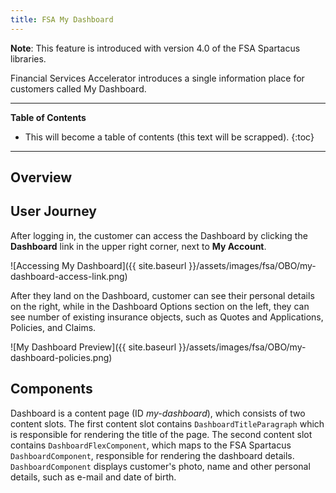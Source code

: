```yaml
---
title: FSA My Dashboard
---
```


**Note**: This feature is introduced with version 4.0 of the FSA Spartacus libraries.

Financial Services Accelerator introduces a single information place for customers called My Dashboard. 

***

**Table of Contents**

- This will become a table of contents (this text will be scrapped).
{:toc}

***

## Overview

## User Journey 

After logging in, the customer can access the Dashboard by clicking the **Dashboard** link in the upper right corner, next to **My Account**. 

![Accessing My Dashboard]({{ site.baseurl }}/assets/images/fsa/OBO/my-dashboard-access-link.png)

After they land on the Dashboard, customer can see their personal details on the right, while in the Dashboard Options section on the left, they can see number of existing insurance objects, such as Quotes and Applications, Policies, and Claims. 

![My Dashboard Preview]({{ site.baseurl }}/assets/images/fsa/OBO/my-dashboard-policies.png)


## Components

Dashboard is a content page (ID *my-dashboard*), which consists of two content slots. 
The first content slot contains `DashboardTitleParagraph` which is responsible for rendering the title of the page. 
The second content slot contains `DashboardFlexComponent`, which maps to the FSA Spartacus `DashboardComponent`, responsible for rendering the dashboard details. 
`DashboardComponent` displays customer's photo, name and other personal details, such as e-mail and date of birth. 





